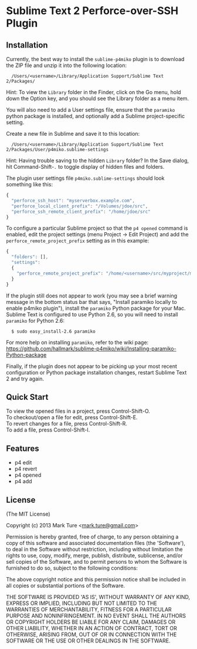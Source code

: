Sublime Text 2 Perforce-over-SSH Plugin
=======================================

## Installation

  Currently, the best way to install the `sublime-p4miko` plugin is to download the ZIP file and unzip it into the following location:
  
      /Users/<username>/Library/Application Support/Sublime Text 2/Packages/
  
  Hint: To view the `Library` folder in the Finder, click on the Go menu, hold down the Option key, and you should see the Library folder as a menu item.

  You will also need to add a User settings file, ensure that the `paramiko` python package is installed, and optionally add a Sublime project-specific setting.
  
  Create a new file in Sublime and save it to this location:
  
      /Users/<username>/Library/Application Support/Sublime Text 2/Packages/User/p4miko.sublime-settings
  
  Hint: Having trouble saving to the hidden `Library` folder? In the Save dialog, hit Command-Shift-`.` to toggle display of hidden files and folders.
  
  The plugin user settings file `p4miko.sublime-settings` should look something like this:

```js
{
  "perforce_ssh_host": "myserverbox.example.com",
  "perforce_local_client_prefix": "/Volumes/jdoe/src",
  "perforce_ssh_remote_client_prefix": "/home/jdoe/src"
}
```

  To configure a particular Sublime project so that the `p4 opened` command is enabled, edit the project settings (menu Project -> Edit Project) and add the `perforce_remote_project_prefix` setting as in this example:

```js
{
  "folders": [],
  "settings":
  {
    "perforce_remote_project_prefix": "/home/<username>/src/myproject/main"
  }
}
```

If the plugin still does not appear to work (you may see a brief warning message in the bottom status bar that says, "Install paramiko locally to enable p4miko plugin"), install the `paramiko` Python package for your Mac.  Sublime Text is configured to use Python 2.6, so you will need to install `paramiko` for Python 2.6:

      $ sudo easy_install-2.6 paramiko

For more help on installing `paramiko`, refer to the wiki page: <https://github.com/hallmark/sublime-p4miko/wiki/Installing-paramiko-Python-package>

Finally, if the plugin does not appear to be picking up your most recent configuration or Python package installation changes, restart Sublime Text 2 and try again.

## Quick Start

To view the opened files in a project, press Control-Shift-O.  
To checkout/open a file for edit, press Control-Shift-E.  
To revert changes for a file, press Control-Shift-R.  
To add a file, press Control-Shift-I.  

## Features

  * p4 edit
  * p4 revert
  * p4 opened
  * p4 add

## License 

(The MIT License)

Copyright (c) 2013 Mark Ture &lt;mark.ture@gmail.com&gt;

Permission is hereby granted, free of charge, to any person obtaining
a copy of this software and associated documentation files (the
'Software'), to deal in the Software without restriction, including
without limitation the rights to use, copy, modify, merge, publish,
distribute, sublicense, and/or sell copies of the Software, and to
permit persons to whom the Software is furnished to do so, subject to
the following conditions:

The above copyright notice and this permission notice shall be
included in all copies or substantial portions of the Software.

THE SOFTWARE IS PROVIDED 'AS IS', WITHOUT WARRANTY OF ANY KIND,
EXPRESS OR IMPLIED, INCLUDING BUT NOT LIMITED TO THE WARRANTIES OF
MERCHANTABILITY, FITNESS FOR A PARTICULAR PURPOSE AND NONINFRINGEMENT.
IN NO EVENT SHALL THE AUTHORS OR COPYRIGHT HOLDERS BE LIABLE FOR ANY
CLAIM, DAMAGES OR OTHER LIABILITY, WHETHER IN AN ACTION OF CONTRACT,
TORT OR OTHERWISE, ARISING FROM, OUT OF OR IN CONNECTION WITH THE
SOFTWARE OR THE USE OR OTHER DEALINGS IN THE SOFTWARE.
